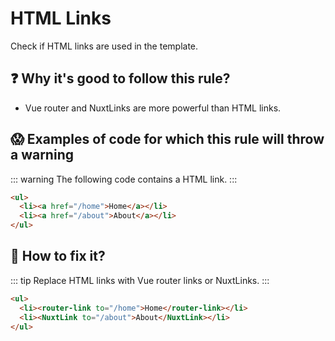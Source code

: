 # HTML Links

Check if HTML links are used in the template.

## ❓ Why it's good to follow this rule?

- Vue router and NuxtLinks are more powerful than HTML links.

## 😱 Examples of code for which this rule will throw a warning

::: warning
The following code contains a HTML link.
:::

```html
<ul>
  <li><a href="/home">Home</a></li>
  <li><a href="/about">About</a></li>
</ul>
```

## 🤩 How to fix it?

::: tip
Replace HTML links with Vue router links or NuxtLinks.
:::

```html
<ul>
  <li><router-link to="/home">Home</router-link></li>
  <li><NuxtLink to="/about">About</NuxtLink></li>
</ul>
```
